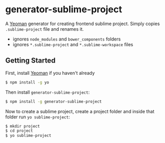 # generator-sublime-project

A [Yeoman](http://yeoman.io) generator for creating frontend sublime project.
Simply copies `.sublime-project` file and renames it.

- ignores `node_modules` and `bower_components` folders
- ignores `*.sublime-project` and `*.sublime-workspace` files

## Getting Started

First, install [Yeoman](http://yeoman.io) if you haven't already

```bash
$ npm install -g yo
```

Then install `generator-sublime-project`:

```bash
$ npm install -g generator-sublime-project
```

Now to create a sublime project, create a project folder and inside that folder run `yo sublime-project`:

```bash
$ mkdir project
$ cd project
$ yo sublime-project
```